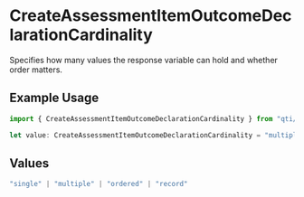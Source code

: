 # CreateAssessmentItemOutcomeDeclarationCardinality

Specifies how many values the response variable can hold and whether order matters.

## Example Usage

```typescript
import { CreateAssessmentItemOutcomeDeclarationCardinality } from "qti/models/operations";

let value: CreateAssessmentItemOutcomeDeclarationCardinality = "multiple";
```

## Values

```typescript
"single" | "multiple" | "ordered" | "record"
```